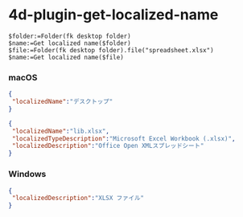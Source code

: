 # 4d-plugin-get-localized-name

```4d
$folder:=Folder(fk desktop folder)
$name:=Get localized name($folder)
$file:=Folder(fk desktop folder).file("spreadsheet.xlsx")
$name:=Get localized name($file)
```

### macOS

```json
{
 "localizedName":"デスクトップ"
}

{
 "localizedName":"lib.xlsx",
 "localizedTypeDescription":"Microsoft Excel Workbook (.xlsx)",
 "localizedDescription":"Office Open XMLスプレッドシート"
}
```

### Windows

```json
{
 "localizedDescription":"XLSX ファイル"
}
```

